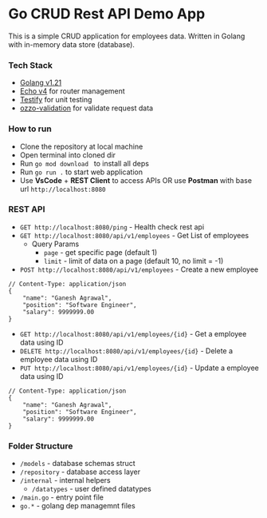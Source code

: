 # Go CRUD Rest API Demo App

This is a simple CRUD application for employees data. Written in Golang with in-memory data store (database).


### Tech Stack
- [Golang v1.21](https://go.dev/doc/install)
- [Echo v4](https://github.com/labstack/echo) for router management
- [Testify](https://github.com/stretchr/testify) for unit testing
- [ozzo-validation](https://github.com/go-ozzo/ozzo-validation) for validate request data


### How to run
- Clone the repository at local machine
- Open terminal into cloned dir
- Run `go mod download ` to install all deps
- Run `go run .` to start web application
- Use **VsCode** + **REST Client** to access APIs OR use **Postman** with base url `http://localhost:8080`


### REST API
- `GET http://localhost:8080/ping` - Health check rest api
- `GET http://localhost:8080/api/v1/employees` - Get List of employees 
  - Query Params
    - `page` - get specific page (default 1)
    - `limit` - limit of data on a page (default 10, no limit = -1)
- `POST http://localhost:8080/api/v1/employees` - Create a new employee
```
// Content-Type: application/json
{
    "name": "Ganesh Agrawal",
    "position": "Software Engineer",
    "salary": 9999999.00
}
```
- `GET http://localhost:8080/api/v1/employees/{id}` - Get a employee data using ID
- `DELETE http://localhost:8080/api/v1/employees/{id}` - Delete a employee data using ID
- `PUT http://localhost:8080/api/v1/employees/{id}` - Update a employee data using ID
```
// Content-Type: application/json
{
    "name": "Ganesh Agrawal",
    "position": "Software Engineer",
    "salary": 9999999.00
}
```


### Folder Structure
- `/models` - database schemas struct
- `/repository` - database access layer
- `/internal` - internal helpers
  - `/datatypes` - user defined datatypes
- `/main.go` - entry point file
- `go.*` - golang dep managemnt files